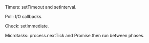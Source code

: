 Timers: setTimeout and setInterval.

Poll: I/O callbacks.

Check: setImmediate.

Microtasks: process.nextTick and Promise.then run between phases.